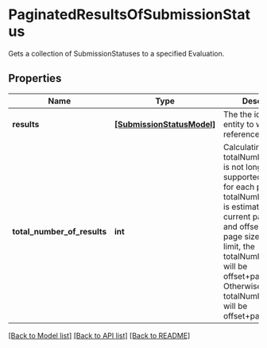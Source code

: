 # PaginatedResultsOfSubmissionStatus

Gets a collection of SubmissionStatuses to a specified Evaluation.
## Properties
Name | Type | Description | Notes
------------ | ------------- | ------------- | -------------
**results** | [**[SubmissionStatusModel]**](SubmissionStatusModel.md) | The the id of the entity to which this reference refers | [optional] 
**total_number_of_results** | **int** | Calculating the actual totalNumberOfResults is not longer supported. Therefore, for each page, the totalNumberOfResults is estimated using the current page, limit, and offset. When the page size equals the limit, the totalNumberOfResults will be offset+pageSize+ 1. Otherwise, the totalNumberOfResults will be offset+pageSize.  | [optional] 

[[Back to Model list]](../README.md#documentation-for-models) [[Back to API list]](../README.md#documentation-for-api-endpoints) [[Back to README]](../README.md)


